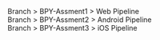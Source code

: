 Branch > BPY-Assment1 > Web Pipeline\
Branch > BPY-Assment2 > Android Pipeline\
Branch > BPY-Assment3 > iOS Pipeline